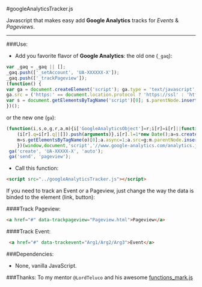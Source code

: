 #googleAnalyticsTracker.js

Javascript that makes easy add **Google Analytics** tracks for *Events* & *Pageviews*.

---

###Use:

- Add you favorite flavor of **Google Analytics**: the old one (`_gaq`):

``` js
var _gaq = _gaq || [];
_gaq.push(['_setAccount', 'UA-XXXXXX-X']);
_gaq.push(['_trackPageview']);
(function() {
var ga = document.createElement('script'); ga.type = 'text/javascript'; ga.async = true;
ga.src = ('https:' == document.location.protocol ? 'https://ssl' : 'http://www') + '.google-analytics.com/ga.js';
var s = document.getElementsByTagName('script')[0]; s.parentNode.insertBefore(ga, s);
})();
```

or the new one (`ga`):

```js 
(function(i,s,o,g,r,a,m){i['GoogleAnalyticsObject']=r;i[r]=i[r]||function(){
    (i[r].q=i[r].q||[]).push(arguments)},i[r].l=1*new Date();a=s.createElement(o),
    m=s.getElementsByTagName(o)[0];a.async=1;a.src=g;m.parentNode.insertBefore(a,m)
    })(window,document,'script','//www.google-analytics.com/analytics.js','ga');
 ga('create', 'UA-XXXXX-X', 'auto');
 ga('send', 'pageview');
 ```

- Call this function:

``` html
<script src="../googleAnalyticsTracker.js"></script>
```
 
If you need to track an Event or a Pageview, just change the way the data is binded to the element (link, button):

####Track Pageview:

```html
<a href="#" data-trackpageview="Pageview.html">Pageview</a>
```

####Track Event:

```html
 <a href="#" data-trackevent="Arg1/Arg2/Arg3">Event</a>
```

###Dependencies:

- None, vanilla JavaScript.

###Thanks:
To my mentor `@LordTeluco` and his awesome [functions_mark.js](https://github.com/jmelgarejo/simple_analytics_mark/blob/master/assets/js/functions_mark.js)

